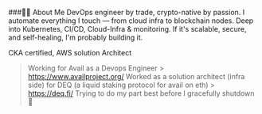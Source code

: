 ###👨‍💻 About Me
DevOps engineer by trade, crypto-native by passion. I automate everything I touch — from cloud infra to blockchain nodes. Deep into Kubernetes, CI/CD, Cloud-Infra & monitoring. If it's scalable, secure, and self-healing, I'm probably building it.

CKA certified, AWS solution Architect

> Working for Avail as a Devops Engineer > https://www.availproject.org/
> Worked as a solution architect (infra side) for DEQ (a liquid staking protocol for avail on eth) > https://deq.fi/
> Trying to do my part best before I gracefully shutdown 🫡
